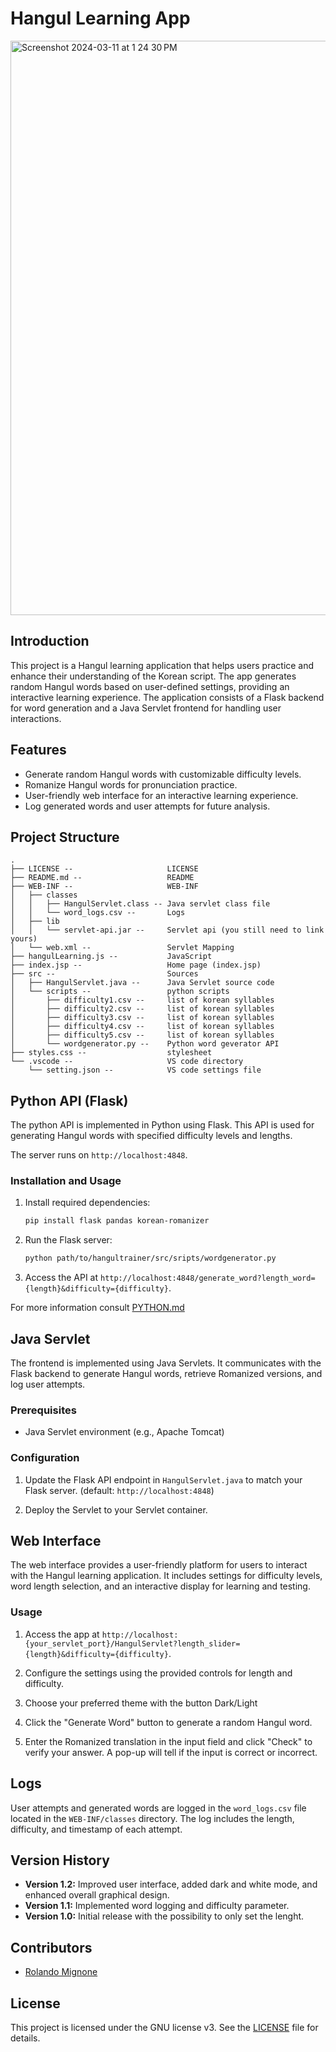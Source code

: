 # Hangul Learning App

<img width="919" alt="Screenshot 2024-03-11 at 1 24 30 PM" src="https://github.com/TheOwlSenpai/hangultrainer/assets/45239129/726decdd-8352-413b-874e-0a68fa028190">

## Introduction

This project is a Hangul learning application that helps users practice and enhance their understanding of the Korean script. The app generates random Hangul words based on user-defined settings, providing an interactive learning experience. The application consists of a Flask backend for word generation and a Java Servlet frontend for handling user interactions.

## Features

- Generate random Hangul words with customizable difficulty levels.
- Romanize Hangul words for pronunciation practice.
- User-friendly web interface for an interactive learning experience.
- Log generated words and user attempts for future analysis.

## Project Structure

```plaintext
.
├── LICENSE --                     LICENSE
├── README.md --                   README
├── WEB-INF --                     WEB-INF
│   ├── classes
│   │   ├── HangulServlet.class -- Java servlet class file
│   │   └── word_logs.csv --       Logs
│   ├── lib
│   │   └── servlet-api.jar --     Servlet api (you still need to link yours)
│   └── web.xml --                 Servlet Mapping
├── hangulLearning.js --           JavaScript
├── index.jsp --                   Home page (index.jsp)
├── src --                         Sources
│   ├── HangulServlet.java --      Java Servlet source code
│   └── scripts --                 python scripts
│       ├── difficulty1.csv --     list of korean syllables
│       ├── difficulty2.csv --     list of korean syllables
│       ├── difficulty3.csv --     list of korean syllables
│       ├── difficulty4.csv --     list of korean syllables
│       ├── difficulty5.csv --     list of korean syllables
│       └── wordgenerator.py --    Python word geverator API 
├── styles.css --                  stylesheet
└── .vscode --                     VS code directory
    └── setting.json --            VS code settings file
```

## Python API (Flask)

The python API is implemented in Python using Flask. This API is used for generating Hangul words with specified difficulty levels and lengths. 

The server runs on `http://localhost:4848`.

### Installation and Usage

1. Install required dependencies:
   ```bash
   pip install flask pandas korean-romanizer
   ```

2. Run the Flask server:
   ```bash
   python path/to/hangultrainer/src/sripts/wordgenerator.py
   ```

3. Access the API at `http://localhost:4848/generate_word?length_word={length}&difficulty={difficulty}`.

For more information consult [PYTHON.md](PYTHON.md)

## Java Servlet

The frontend is implemented using Java Servlets. It communicates with the Flask backend to generate Hangul words, retrieve Romanized versions, and log user attempts.

### Prerequisites

- Java Servlet environment (e.g., Apache Tomcat)

### Configuration

1. Update the Flask API endpoint in `HangulServlet.java` to match your Flask server. (default: `http://localhost:4848`)

2. Deploy the Servlet to your Servlet container.

## Web Interface

The web interface provides a user-friendly platform for users to interact with the Hangul learning application. It includes settings for difficulty levels, word length selection, and an interactive display for learning and testing.

### Usage

1. Access the app at `http://localhost:{your_servlet_port}/HangulServlet?length_slider={length}&difficulty={difficulty}`.

2. Configure the settings using the provided controls for length and difficulty. 

3.  Choose your preferred theme with the button Dark/Light   

4. Click the "Generate Word" button to generate a random Hangul word.

5. Enter the Romanized translation in the input field and click "Check" to verify your answer. A pop-up will tell if the input is correct or incorrect.

## Logs

User attempts and generated words are logged in the `word_logs.csv` file located in the `WEB-INF/classes` directory. The log includes the length, difficulty, and timestamp of each attempt.

## Version History

- **Version 1.2:** Improved user interface, added dark and white mode, and enhanced overall graphical design.
- **Version 1.1:** Implemented word logging and difficulty parameter.
- **Version 1.0:** Initial release with the possibility to only set the lenght.

## Contributors

- [Rolando Mignone](https://github.com/TheOwlSenpai)

## License

This project is licensed under the GNU license v3. See the [LICENSE](LICENSE) file for details.
